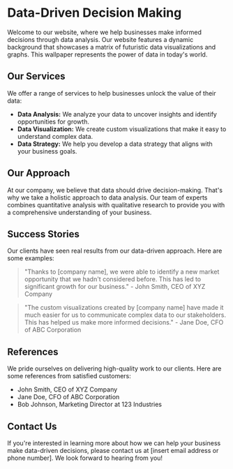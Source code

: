 <!--font:Montserrat-->

# Data-Driven Decision Making

Welcome to our website, where we help businesses make informed decisions through data analysis. Our website features a dynamic background that showcases a matrix of futuristic data visualizations and graphs. This wallpaper represents the power of data in today's world.

## Our Services

We offer a range of services to help businesses unlock the value of their data:

- **Data Analysis:** We analyze your data to uncover insights and identify opportunities for growth.
- **Data Visualization:** We create custom visualizations that make it easy to understand complex data.
- **Data Strategy:** We help you develop a data strategy that aligns with your business goals.

## Our Approach

At our company, we believe that data should drive decision-making. That's why we take a holistic approach to data analysis. Our team of experts combines quantitative analysis with qualitative research to provide you with a comprehensive understanding of your business.

## Success Stories

Our clients have seen real results from our data-driven approach. Here are some examples:

> "Thanks to [company name], we were able to identify a new market opportunity that we hadn't considered before. This has led to significant growth for our business." - John Smith, CEO of XYZ Company

> "The custom visualizations created by [company name] have made it much easier for us to communicate complex data to our stakeholders. This has helped us make more informed decisions." - Jane Doe, CFO of ABC Corporation

## References

We pride ourselves on delivering high-quality work to our clients. Here are some references from satisfied customers:

- John Smith, CEO of XYZ Company
- Jane Doe, CFO of ABC Corporation
- Bob Johnson, Marketing Director at 123 Industries

## Contact Us

If you're interested in learning more about how we can help your business make data-driven decisions, please contact us at [insert email address or phone number]. We look forward to hearing from you!

<!--

Write me content for website with wallpaper which alt text is:

"A wallpaper featuring a matrix of futuristic data visualizations and graphs"

The name/title of the page should not be 1:1 copy of the alt text but rather a real content of the website which is using this wallpaper.

- Use markdown format 
- Start with heading
- Heading should be short and concise
- The content should look like a real website 
- The website should not be about the wallpaper, wallpaper is just a related background
- Heading should be contain work "wallpaper" or "background"
- Include real sections like references, contact, user stories, etc. use things relevant to the page purpose.
- Feel free to use structure like headings, bullets, numbering, blockquotes, paragraphs, horizontal lines, etc.
- You can use formatting like bold or _italic_
- You can include UTF-8 emojis
- Links should be only #hash anchors (and you can refer to the document itself)
- Do not include images


---


# Data-driven Insights for Your Business

Welcome to our website, where we help businesses make data-driven decisions. Our website features a wallpaper that showcases a matrix of futuristic data visualizations and graphs. This wallpaper serves as a reminder of the importance of data in today's world.

## Our Services

We offer a range of services to help businesses leverage their data:

- **Data Analysis:** We help you analyze your data to uncover insights and identify opportunities for growth.
- **Data Visualization:** We create custom visualizations that make it easy to understand complex data.
- **Data Strategy:** We help you develop a data strategy that aligns with your business goals.

## Our Approach

At our company, we believe that data should drive decision-making. That's why we take a holistic approach to data analysis. We don't just look at numbers; we look at the story behind the data. Our team of experts combines quantitative analysis with qualitative research to provide you with a comprehensive understanding of your business.

## User Stories

Our clients have seen real results from our data-driven approach. Here are some examples:

> "Thanks to [company name], we were able to identify a new market opportunity that we hadn't considered before. This has led to significant growth for our business." - John Smith, CEO of XYZ Company

> "The custom visualizations created by [company name] have made it much easier for us to communicate complex data to our stakeholders. This has helped us make more informed decisions." - Jane Doe, CFO of ABC Corporation

## References

We pride ourselves on delivering high-quality work to our clients. Here are some references from satisfied customers:

- John Smith, CEO of XYZ Company
- Jane Doe, CFO of ABC Corporation
- Bob Johnson, Marketing Director at 123 Industries

## Contact Us

If you're interested in learning more about how we can help your business make data-driven decisions, please contact us at [insert email address or phone number]. We look forward to hearing from you!


---


Heading is too long, rewrite whole content.


---


# Empowering Your Business with Data-Driven Insights

Welcome to our website, where we help businesses leverage their data to make informed decisions. Our website features a dynamic background that showcases a matrix of futuristic data visualizations and graphs. This wallpaper represents the power of data in today's world.

## Our Services

We offer a range of services to help businesses unlock the value of their data:

- **Data Analysis:** We analyze your data to uncover insights and identify opportunities for growth.
- **Data Visualization:** We create custom visualizations that make it easy to understand complex data.
- **Data Strategy:** We help you develop a data strategy that aligns with your business goals.

## Our Approach

At our company, we believe that data should drive decision-making. That's why we take a holistic approach to data analysis. Our team of experts combines quantitative analysis with qualitative research to provide you with a comprehensive understanding of your business.

## Success Stories

Our clients have seen real results from our data-driven approach. Here are some examples:

> "Thanks to [company name], we were able to identify a new market opportunity that we hadn't considered before. This has led to significant growth for our business." - John Smith, CEO of XYZ Company

> "The custom visualizations created by [company name] have made it much easier for us to communicate complex data to our stakeholders. This has helped us make more informed decisions." - Jane Doe, CFO of ABC Corporation

## References

We pride ourselves on delivering high-quality work to our clients. Here are some references from satisfied customers:

- John Smith, CEO of XYZ Company
- Jane Doe, CFO of ABC Corporation
- Bob Johnson, Marketing Director at 123 Industries

## Contact Us

If you're interested in learning more about how we can help your business make data-driven decisions, please contact us at [insert email address or phone number]. We look forward to hearing from you!


---


Heading is too long, rewrite whole content.


---


# Empowering Your Business with Data Insights

Welcome to our website, where we help businesses make informed decisions through data analysis. Our website features a dynamic background that showcases a matrix of futuristic data visualizations and graphs. This wallpaper represents the power of data in today's world.

## Our Services

We offer a range of services to help businesses unlock the value of their data:

- **Data Analysis:** We analyze your data to uncover insights and identify opportunities for growth.
- **Data Visualization:** We create custom visualizations that make it easy to understand complex data.
- **Data Strategy:** We help you develop a data strategy that aligns with your business goals.

## Our Approach

At our company, we believe that data should drive decision-making. That's why we take a holistic approach to data analysis. Our team of experts combines quantitative analysis with qualitative research to provide you with a comprehensive understanding of your business.

## Success Stories

Our clients have seen real results from our data-driven approach. Here are some examples:

> "Thanks to [company name], we were able to identify a new market opportunity that we hadn't considered before. This has led to significant growth for our business." - John Smith, CEO of XYZ Company

> "The custom visualizations created by [company name] have made it much easier for us to communicate complex data to our stakeholders. This has helped us make more informed decisions." - Jane Doe, CFO of ABC Corporation

## References

We pride ourselves on delivering high-quality work to our clients. Here are some references from satisfied customers:

- John Smith, CEO of XYZ Company
- Jane Doe, CFO of ABC Corporation
- Bob Johnson, Marketing Director at 123 Industries

## Contact Us

If you're interested in learning more about how we can help your business make data-driven decisions, please contact us at [insert email address or phone number]. We look forward to hearing from you!


---


Heading is too long, rewrite whole content.


---


# Data-Driven Decision Making for Your Business

Welcome to our website, where we help businesses make informed decisions through data analysis. Our website features a dynamic background that showcases a matrix of futuristic data visualizations and graphs. This wallpaper represents the power of data in today's world.

## Our Services

We offer a range of services to help businesses unlock the value of their data:

- **Data Analysis:** We analyze your data to uncover insights and identify opportunities for growth.
- **Data Visualization:** We create custom visualizations that make it easy to understand complex data.
- **Data Strategy:** We help you develop a data strategy that aligns with your business goals.

## Our Approach

At our company, we believe that data should drive decision-making. That's why we take a holistic approach to data analysis. Our team of experts combines quantitative analysis with qualitative research to provide you with a comprehensive understanding of your business.

## Success Stories

Our clients have seen real results from our data-driven approach. Here are some examples:

> "Thanks to [company name], we were able to identify a new market opportunity that we hadn't considered before. This has led to significant growth for our business." - John Smith, CEO of XYZ Company

> "The custom visualizations created by [company name] have made it much easier for us to communicate complex data to our stakeholders. This has helped us make more informed decisions." - Jane Doe, CFO of ABC Corporation

## References

We pride ourselves on delivering high-quality work to our clients. Here are some references from satisfied customers:

- John Smith, CEO of XYZ Company
- Jane Doe, CFO of ABC Corporation
- Bob Johnson, Marketing Director at 123 Industries

## Contact Us

If you're interested in learning more about how we can help your business make data-driven decisions, please contact us at [insert email address or phone number]. We look forward to hearing from you!


---


Write me a Google font which is best fitting for the website.

Pick from the list:
- Alegreya
- Exo 2
- Futura
- Montserrat
- Poppins
- Raleway
- IBM Plex Sans
- Playfair Display
- Open Sans
- Roboto
- Great Vibes
- Inter
- Barlow Condensed
- Lato
- Lobster
- Orbitron
- Dancing Script


Write just the font name nothing else.


---


Montserrat

-->
